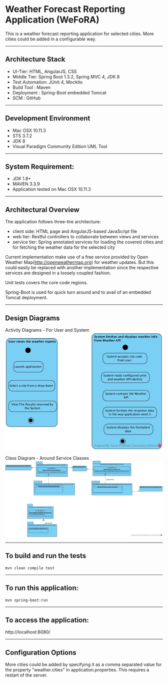 # Weather Forecast Reporting Application (WeFoRA)
This is a weather forecast reporting application for selected cities. More cities could be added in a configurable way.

------------------------------------
Architecture Stack
------------------------------------
* UI-Tier: HTML, AngularJS, CSS
* Middle Tier: Spring Boot 1.3.2, Spring MVC 4, JDK 8
* Test Automation: JUnit 4, Mockito
* Build Tool : Maven
* Deployment : Spring-Boot embedded Tomcat
* SCM : GitHub

---------------------------------
Development Environment
------------------------------------
* Mac OSX 10.11.3
* STS 3.7.2
* JDK 8
* Visual Paradigm Community Edition UML Tool

------------------------------------
System Requirement:
------------------------------------
* JDK 1.8+  
* MAVEN 3.3.9
* Application tested on Mac OSX 10.11.3  

------------------------------------
Architectural Overview
------------------------------------

The application follows three-tire architecture:

* client side: HTML page and AngularJS-based JavaScript file
* web tier: Restful controllers to collaborate between views and services
* service tier: Spring annotated services for loading the covered cities and for fetching the weather data for the selected city

Current implementation make use of a free service provided by Open Weather Map(http://openweathermap.org) for weather updates. But this could easily be replaced with another
implementation since the respective services are designed in a loosely coupled fashion.

Unit tests covers the core code regions.

Spring-Boot is used for quick turn around and to avail of an embedded Tomcat deployment.

------------------------------------
Design Diagrams
------------------------------------
Activity Diagrams - For User and System
![Image of Activity Diagram](ActivityDiagramFromUserAndSystem.jpg)

Class Diagram - Around Service Classes
![Image of Class Diagram](ClassDiagramsAroundServiceClasses.jpg)


------------------------------------
To build and run the tests
------------------------------------
```
mvn clean compile test
```
------------------------------------
To run this application:
------------------------------------
```
mvn spring-boot:run
```
------------------------------------
To access the application:
------------------------------------
http://localhost:8080/

-------------------------
Configuration Options
-------------------------
More cities could be added by specifying it as a comma separated value for the property "weather.cities" in application.properties. This requires a restart of the server.

